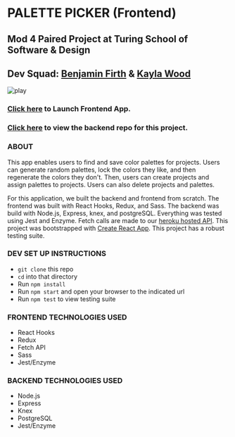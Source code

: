 # PALETTE PICKER (Frontend)
## Mod 4 Paired Project at Turing School of Software & Design
 
## Dev Squad: [Benjamin Firth](https://github.com/benjamin-firth) & [Kayla Wood](https://github.com/kaylaewood)  

![play](https://media.giphy.com/media/XGmBgr8V02DrrqFpYd/giphy.gif)

### [Click here](https://colorpickerfrontend.herokuapp.com/) to Launch Frontend App.
### [Click here](https://github.com/kaylaewood/palettePickerBackend) to view the backend repo for this project.

### ABOUT
This app enables users to find and save color palettes for projects. Users can generate random palettes, lock the colors they like, and then regenerate the colors they don't. Then, users can create projects and assign palettes to projects. Users can also delete projects and palettes.

For this application, we built the backend and frontend from scratch. The frontend was built with React Hooks, Redux, and Sass. The backend was build with Node.js, Express, knex, and postgreSQL. Everything was tested using Jest and Enzyme. Fetch calls are made to our [heroku hosted API](http://palettepickerapp.herokuapp.com/api/v1/projects). This project was bootstrapped with [Create React App](https://github.com/facebook/create-react-app). This project has a robust testing suite.

### DEV SET UP INSTRUCTIONS
- `git clone` this repo
- `cd` into that directory
- Run `npm install`
- Run `npm start` and open your browser to the indicated url
- Run `npm test` to view testing suite

### FRONTEND TECHNOLOGIES USED
- React Hooks
- Redux
- Fetch API
- Sass
- Jest/Enzyme

### BACKEND TECHNOLOGIES USED
- Node.js
- Express
- Knex
- PostgreSQL
- Jest/Enzyme

